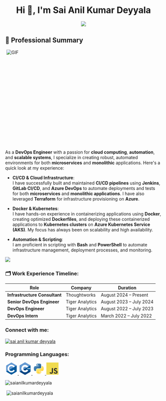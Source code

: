 <h1 align="center">Hi 👋, I'm Sai Anil Kumar Deyyala</h1>
<div align="center">
  <img src="https://readme-typing-svg.herokuapp.com?font=Pacifico&pause=1000&width=520&lines=Hello%2C+I'm+a+Passionate+DevOps+Engineer+From+India;Building+Scalable+and+Reliable+Systems+!">
</div>

## 🚀 Professional Summary

 <img align="right" alt="GIF" src="https://github.com/abhisheknaiidu/abhisheknaiidu/blob/master/code.gif?raw=true" width="500" height="320" />

As a **DevOps Engineer** with a passion for **cloud computing**, **automation**, and **scalable systems**, I specialize in creating robust, automated environments for both **microservices** and **monolithic** applications. Here's a quick look at my experience:

- **CI/CD & Cloud Infrastructure**:  
  I have successfully built and maintained **CI/CD pipelines** using **Jenkins**, **GitLab CI/CD**, and **Azure DevOps** to automate deployments and tests for both **microservices** and **monolithic applications**. I have also leveraged **Terraform** for infrastructure provisioning on **Azure**.

- **Docker & Kubernetes**:  
  I have hands-on experience in containerizing applications using **Docker**, creating optimized **Dockerfiles**, and deploying these containerized applications to **Kubernetes clusters** on **Azure Kubernetes Service (AKS)**. My focus has always been on scalability and high availability.

- **Automation & Scripting**:  
  I am proficient in scripting with **Bash** and **PowerShell** to automate infrastructure management, deployment processes, and monitoring.

![](https://komarev.com/ghpvc/?username=SaiAnilKumarDeyyala)

### 🗂️ **Work Experience Timeline:**

| **Role**                      | **Company**        | **Duration**         |
| ----------------------------- | ------------------ | -------------------- |
| **Infrastructure Consultant**  | Thoughtworks       | August 2024 – Present|
| **Senior DevOps Engineer**     | Tiger Analytics    | August 2023 – July 2024|
| **DevOps Engineer**            | Tiger Analytics    | August 2022 – July 2023|
| **DevOps Intern**              | Tiger Analytics    | March 2022 – July 2022|

<h3 align="left">Connect with me:</h3>
<p align="left">
<a href="https://linkedin.com/in/sai anil kumar deyyala" target="blank"><img align="center" src="https://raw.githubusercontent.com/rahuldkjain/github-profile-readme-generator/neutral-icons/src/images/icons/Social/linked-in-alt.svg" alt="sai anil kumar deyyala" height="30" width="40" /></a>
</p>

<h3 align="left">Programming Languages:</h3>
<p align="left"> <a href="https://www.cprogramming.com/" target="_blank"> <img src="https://raw.githubusercontent.com/devicons/devicon/master/icons/c/c-original.svg" alt="c" width="40" height="40"/> </a> <a href="https://www.w3schools.com/cpp/" target="_blank"> <img src="https://raw.githubusercontent.com/devicons/devicon/master/icons/cplusplus/cplusplus-original.svg" alt="cplusplus" width="40" height="40"/> </a> <a href="https://www.python.org" target="_blank"> <img src="https://raw.githubusercontent.com/devicons/devicon/master/icons/python/python-original.svg" alt="python" width="40" height="40"/> </a><a href="https://developer.mozilla.org/en-US/docs/Web/JavaScript" target="_blank"> <img src="https://raw.githubusercontent.com/devicons/devicon/master/icons/javascript/javascript-original.svg" alt="javascript" width="40" height="40"/> </a> </P>





<p><img align="left" src="https://github-readme-stats.vercel.app/api/top-langs?username=saianilkumardeyyala&show_icons=true&locale=en&layout=compact" alt="saianilkumardeyyala" /></p>

<br>
<p>&nbsp;<img align="center" src="https://github-readme-stats.vercel.app/api?username=saianilkumardeyyala&show_icons=true&locale=en" alt="saianilkumardeyyala" /></p>
